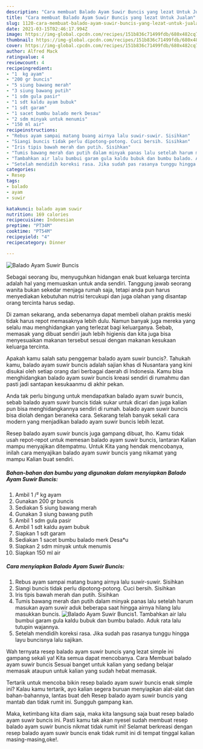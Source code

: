 ```yaml
---
description: "Cara membuat Balado Ayam Suwir Buncis yang lezat Untuk Jualan"
title: "Cara membuat Balado Ayam Suwir Buncis yang lezat Untuk Jualan"
slug: 1120-cara-membuat-balado-ayam-suwir-buncis-yang-lezat-untuk-jualan
date: 2021-03-15T02:46:17.994Z
image: https://img-global.cpcdn.com/recipes/151b836c71499fdb/680x482cq70/balado-ayam-suwir-buncis-foto-resep-utama.jpg
thumbnail: https://img-global.cpcdn.com/recipes/151b836c71499fdb/680x482cq70/balado-ayam-suwir-buncis-foto-resep-utama.jpg
cover: https://img-global.cpcdn.com/recipes/151b836c71499fdb/680x482cq70/balado-ayam-suwir-buncis-foto-resep-utama.jpg
author: Alfred Mack
ratingvalue: 4
reviewcount: 4
recipeingredient:
- "1  kg ayam"
- "200 gr buncis"
- "5 siung bawang merah"
- "3 siung bawang putih"
- "1 sdm gula pasir"
- "1 sdt kaldu ayam bubuk"
- "1 sdt garam"
- "1 sacet bumbu balado merk Desau"
- "2 sdm minyak untuk menumis"
- "150 ml air"
recipeinstructions:
- "Rebus ayam sampai matang buang airnya lalu suwir-suwir. Sisihkan"
- "Siangi buncis tidak perlu dipotong-potong. Cuci bersih. Sisihkan"
- "Iris tipis bawah merah dan putih. Sisihkan"
- "Tumis bawang merah dan putih dalam minyak panas lalu setelah harum masukan ayam suwir aduk beberapa saat hingga airnya hilang lalu masukkan buncis."
- "Tambahkan air lalu bumbui garam gula kaldu bubuk dan bumbu balado. Aduk rata lalu tutupin wajannya."
- "Setelah mendidih koreksi rasa. Jika sudah pas rasanya tunggu hingga layu buncisnya lalu sajikan."
categories:
- Resep
tags:
- balado
- ayam
- suwir

katakunci: balado ayam suwir 
nutrition: 169 calories
recipecuisine: Indonesian
preptime: "PT34M"
cooktime: "PT54M"
recipeyield: "4"
recipecategory: Dinner

---
```



![Balado Ayam Suwir Buncis](https://img-global.cpcdn.com/recipes/151b836c71499fdb/680x482cq70/balado-ayam-suwir-buncis-foto-resep-utama.jpg)

Sebagai seorang ibu, menyuguhkan hidangan enak buat keluarga tercinta adalah hal yang memuaskan untuk anda sendiri. Tanggung jawab seorang  wanita bukan sekedar menjaga rumah saja, tetapi anda pun harus menyediakan kebutuhan nutrisi tercukupi dan juga olahan yang disantap orang tercinta harus sedap.

Di zaman  sekarang, anda sebenarnya dapat membeli olahan praktis meski tidak harus repot memasaknya lebih dulu. Namun banyak juga mereka yang selalu mau menghidangkan yang terlezat bagi keluarganya. Sebab, memasak yang dibuat sendiri jauh lebih higienis dan kita juga bisa menyesuaikan makanan tersebut sesuai dengan makanan kesukaan keluarga tercinta. 



Apakah kamu salah satu penggemar balado ayam suwir buncis?. Tahukah kamu, balado ayam suwir buncis adalah sajian khas di Nusantara yang kini disukai oleh setiap orang dari berbagai daerah di Indonesia. Kamu bisa menghidangkan balado ayam suwir buncis kreasi sendiri di rumahmu dan pasti jadi santapan kesukaanmu di akhir pekan.

Anda tak perlu bingung untuk mendapatkan balado ayam suwir buncis, sebab balado ayam suwir buncis tidak sukar untuk dicari dan juga kalian pun bisa menghidangkannya sendiri di rumah. balado ayam suwir buncis bisa diolah dengan beraneka cara. Sekarang telah banyak sekali cara modern yang menjadikan balado ayam suwir buncis lebih lezat.

Resep balado ayam suwir buncis juga gampang dibuat, lho. Kamu tidak usah repot-repot untuk memesan balado ayam suwir buncis, lantaran Kalian mampu menyajikan ditempatmu. Untuk Kita yang hendak mencobanya, inilah cara menyajikan balado ayam suwir buncis yang nikamat yang mampu Kalian buat sendiri.

<!--inarticleads1-->

##### Bahan-bahan dan bumbu yang digunakan dalam menyiapkan Balado Ayam Suwir Buncis:

1. Ambil 1 /² kg ayam
1. Gunakan 200 gr buncis
1. Sediakan 5 siung bawang merah
1. Gunakan 3 siung bawang putih
1. Ambil 1 sdm gula pasir
1. Ambil 1 sdt kaldu ayam bubuk
1. Siapkan 1 sdt garam
1. Sediakan 1 sacet bumbu balado merk Desa*u
1. Siapkan 2 sdm minyak untuk menumis
1. Siapkan 150 ml air




<!--inarticleads2-->

##### Cara menyiapkan Balado Ayam Suwir Buncis:

1. Rebus ayam sampai matang buang airnya lalu suwir-suwir. Sisihkan
1. Siangi buncis tidak perlu dipotong-potong. Cuci bersih. Sisihkan
1. Iris tipis bawah merah dan putih. Sisihkan
1. Tumis bawang merah dan putih dalam minyak panas lalu setelah harum masukan ayam suwir aduk beberapa saat hingga airnya hilang lalu masukkan buncis.
<img src="https://img-global.cpcdn.com/steps/02fb3ca80347a998/160x128cq70/balado-ayam-suwir-buncis-langkah-memasak-4-foto.jpg" alt="Balado Ayam Suwir Buncis">1. Tambahkan air lalu bumbui garam gula kaldu bubuk dan bumbu balado. Aduk rata lalu tutupin wajannya.
1. Setelah mendidih koreksi rasa. Jika sudah pas rasanya tunggu hingga layu buncisnya lalu sajikan.




Wah ternyata resep balado ayam suwir buncis yang lezat simple ini gampang sekali ya! Kita semua dapat mencobanya. Cara Membuat balado ayam suwir buncis Sesuai banget untuk kalian yang sedang belajar memasak ataupun untuk kalian yang sudah hebat memasak.

Tertarik untuk mencoba bikin resep balado ayam suwir buncis enak simple ini? Kalau kamu tertarik, ayo kalian segera buruan menyiapkan alat-alat dan bahan-bahannya, lantas buat deh Resep balado ayam suwir buncis yang mantab dan tidak rumit ini. Sungguh gampang kan. 

Maka, ketimbang kita diam saja, maka kita langsung saja buat resep balado ayam suwir buncis ini. Pasti kamu tak akan nyesel sudah membuat resep balado ayam suwir buncis nikmat tidak rumit ini! Selamat berkreasi dengan resep balado ayam suwir buncis enak tidak rumit ini di tempat tinggal kalian masing-masing,oke!.

